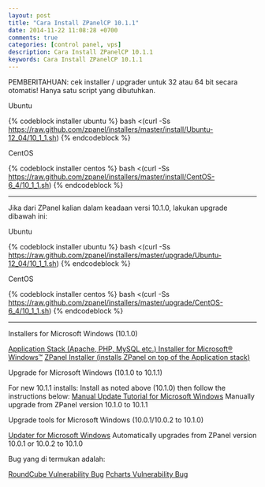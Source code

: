```yaml
---
layout: post
title: "Cara Install ZPanelCP 10.1.1"
date: 2014-11-22 11:08:28 +0700
comments: true
categories: [control panel, vps]
description: Cara Install ZPanelCP 10.1.1
keywords: Cara Install ZPanelCP 10.1.1
---
```

PEMBERITAHUAN: cek installer / upgrader untuk 32 atau 64 bit secara otomatis! Hanya satu script yang dibutuhkan.

Ubuntu

{% codeblock installer ubuntu %}
bash <(curl -Ss https://raw.github.com/zpanel/installers/master/install/Ubuntu-12_04/10_1_1.sh)
{% endcodeblock %}
<!--more-->
CentOS

{% codeblock installer centos %}
bash <(curl -Ss https://raw.github.com/zpanel/installers/master/install/CentOS-6_4/10_1_1.sh)
{% endcodeblock %}

-----

Jika dari ZPanel kalian dalam keadaan versi 10.1.0, lakukan upgrade dibawah ini:

Ubuntu

{% codeblock installer ubuntu %}
bash <(curl -Ss https://raw.github.com/zpanel/installers/master/upgrade/Ubuntu-12_04/10_1_1.sh)
{% endcodeblock %}

CentOS

{% codeblock installer centos %}
bash <(curl -Ss https://raw.github.com/zpanel/installers/master/upgrade/CentOS-6_4/10_1_1.sh)
{% endcodeblock %}

-----

Installers for Microsoft Windows (10.1.0)

[Application Stack (Apache, PHP, MySQL etc.) Installer for Microsoft® Windows™](http://sourceforge.net/projects/zpanelcp/files/server_stack/10.0.2/zpanel-stack-1_0_2_php53.exe/download)
[ZPanel Installer (installs ZPanel on top of the Application stack)](https://github.com/zpanel/zpanelx/releases/download/10.1.0/installer-10_1_0-win32.exe)

Upgrade for Microsoft Windows (10.1.0 to 10.1.1)

For new 10.1.1 installs: Install as noted above (10.1.0) then follow the instructions below:
[Manual Update Tutorial for Microsoft Windows](http://forums.zpanelcp.com/Thread-HOW-TO-UPGRADE-10-1-1-WINDOWS?pid=76365#pid76365) Manually upgrade from ZPanel version 10.1.0 to 10.1.1

Upgrade tools for Microsoft Windows (10.0.1/10.0.2 to 10.1.0)

[Updater for Microsoft Windows](https://github.com/zpanel/zpanelx/releases/download/10.1.0/updater-10_1_0-win32.exe) Automatically upgrades from ZPanel version 10.0.1 or 10.0.2 to 10.1.0

Bug yang di termukan adalah:

[RoundCube Vulnerability Bug](http://forums.zpanelcp.com/Thread-RoundCube-Urgent-Security-HotFix)
[Pcharts Vulnerability Bug](http://forums.zpanelcp.com/Thread-Pcharts-Urgent-Vulnerability-Fix)

